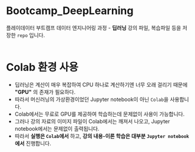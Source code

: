 # Bootcamp_DeepLearning
 플레이데이터 부트캠프 데이터 엔지니어링 과정 - **딥러닝** 강의 파일, 복습파일 등을 저장한 `repo` 입니다.
 <br><br>

 # Colab 환경 사용
 - 딥러닝은 계산이 매우 복잡하여 CPU 하나로 계산하기엔 너무 오래 걸리기 때문에 **"GPU"** 의 존재가 필요하다.
 - 따라서 머신러닝의 가상환경이었던 Jupyter notebook이 아닌 `Colab`을 사용합니다.
 - Colab에서는 무료로 GPU를 제공하여 학습하는데 문제없이 사용이 가능합니다.
 - 그러나 강의 자료의 이미지 파일이 Colab에서는 깨져서 나오고, Jupyter notebook에서는 문제없이 출력됩니다.
 - 따라서 **실행은 `Colab`에서** 하고, **강의 내용-이론 학습은 대부분 `Jupyter notebook` 에서** 진행합니다.

